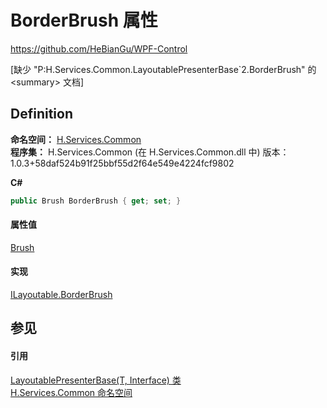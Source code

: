 # BorderBrush 属性
https://github.com/HeBianGu/WPF-Control

\[缺少 "P:H.Services.Common.LayoutablePresenterBase`2.BorderBrush" 的 &lt;summary&gt; 文档\]



## Definition
**命名空间：** <a href="b9cdd84f-6623-a51a-f53b-465103ced202">H.Services.Common</a>  
**程序集：** H.Services.Common (在 H.Services.Common.dll 中) 版本：1.0.3+58daf524b91f25bbf55d2f64e549e4224fcf9802

**C#**
``` C#
public Brush BorderBrush { get; set; }
```



#### 属性值
<a href="https://learn.microsoft.com/dotnet/api/system.windows.media.brush" target="_blank" rel="noopener noreferrer">Brush</a>

#### 实现
<a href="69aec2c3-6f51-1ac6-7cbf-dc302af6552b">ILayoutable.BorderBrush</a>  


## 参见


#### 引用
<a href="28afd815-0da9-b011-de8d-27b6d8aa51cc">LayoutablePresenterBase(T, Interface) 类</a>  
<a href="b9cdd84f-6623-a51a-f53b-465103ced202">H.Services.Common 命名空间</a>  
